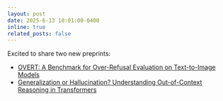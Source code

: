 ```yaml
---
layout: post
date: 2025-6-13 10:01:00-0400
inline: true
related_posts: false
---
```

Excited to share two new preprints:
- [OVERT: A Benchmark for Over-Refusal Evaluation on Text-to-Image Models](https://arxiv.org/abs/2505.21347)
- [Generalization or Hallucination? Understanding Out-of-Context Reasoning in Transformers](https://arxiv.org/abs/2506.10887)
